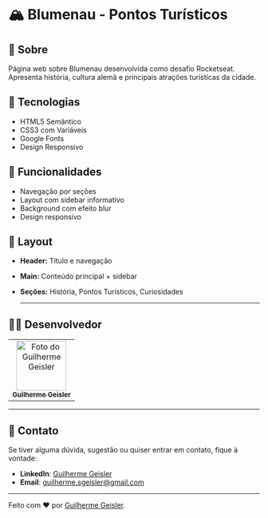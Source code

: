 # 🏔️ Blumenau - Pontos Turísticos

## 📖 Sobre
Página web sobre Blumenau desenvolvida como desafio Rocketseat. Apresenta história, cultura alemã e principais atrações turísticas da cidade.

## 🚀 Tecnologias
- HTML5 Semântico
- CSS3 com Variáveis
- Google Fonts
- Design Responsivo

## 🎯 Funcionalidades
- Navegação por seções
- Layout com sidebar informativo
- Background com efeito blur
- Design responsivo

## 📱 Layout
- **Header:** Título e navegação
- **Main:** Conteúdo principal + sidebar
- **Seções:** História, Pontos Turísticos, Curiosidades

  ---

## 🧑‍💻 Desenvolvedor

<table>
  <tr>
    <td align="center">
      <a href="https://www.linkedin.com/in/guilhermegeisler/">
        <img src="https://avatars.githubusercontent.com/u/53203780?s=400&u=9a85ac6d2d3c55a872ab0bafd1d38d8bd0da5cc4&v=4" width="100px;" alt="Foto do Guilherme Geisler"/><br>
        <sub>
          <b>Guilherme Geisler</b>
        </sub>
      </a>
    </td>
  </tr>
</table>

---

## 📧 Contato

Se tiver alguma dúvida, sugestão ou quiser entrar em contato, fique à vontade:  

- **LinkedIn**: [Guilherme Geisler](https://www.linkedin.com/in/guilhermegeisler/)  
- **Email**: [guilherme.sgeisler@gmail.com](mailto:guilherme.sgeisler@gmail.com)  

---

Feito com ❤️ por [Guilherme Geisler](https://www.linkedin.com/in/guilhermegeisler/).
